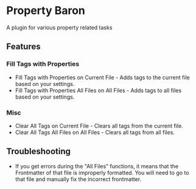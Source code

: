 # Property Baron
A plugin for various property related tasks

## Features
### Fill Tags with Properties
- Fill Tags with Properties on Current File - Adds tags to the current file based on your settings.
- Fill Tags with Properties All Files on All Files - Adds tags to all files based on your settings.

### Misc
- Clear All Tags on Current File - Clears all tags from the current file.
- Clear All Tags All Files on All Files - Clears all tags from all files.

## Troubleshooting
- If you get errors during the "All Files" functions, it means that the Frontmatter of that file is improperly formatted. You will need to go to that file and manually fix the incorrect frontmatter.